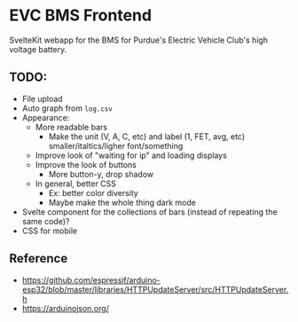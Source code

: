 # EVC BMS Frontend

SvelteKit webapp for the BMS for Purdue's Electric Vehicle Club's high voltage battery.

## TODO:

- File upload
- Auto graph from `log.csv`
- Appearance:
	- More readable bars
		- Make the unit (V, A, C, etc) and label (1, FET, avg, etc) smaller/italtics/ligher font/something
	- Improve look of "waiting for ip" and loading displays
	- Improve the look of buttons
		- More button-y, drop shadow
	- In general, better CSS
		- Ex: better color diversity
		- Maybe make the whole thing dark mode
- Svelte component for the collections of bars (instead of repeating the same code)?
- CSS for mobile

## Reference

- https://github.com/espressif/arduino-esp32/blob/master/libraries/HTTPUpdateServer/src/HTTPUpdateServer.h
- https://arduinojson.org/
